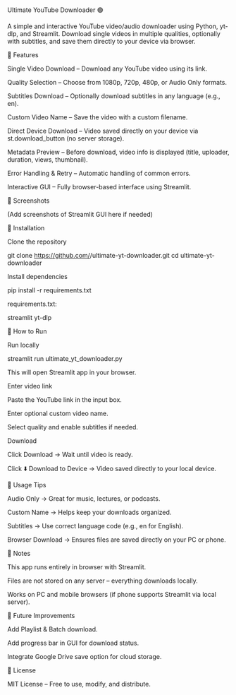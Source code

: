 Ultimate YouTube Downloader 🟢

A simple and interactive YouTube video/audio downloader using Python, yt-dlp, and Streamlit.
Download single videos in multiple qualities, optionally with subtitles, and save them directly to your device via browser.

🔹 Features

Single Video Download – Download any YouTube video using its link.

Quality Selection – Choose from 1080p, 720p, 480p, or Audio Only formats.

Subtitles Download – Optionally download subtitles in any language (e.g., en).

Custom Video Name – Save the video with a custom filename.

Direct Device Download – Video saved directly on your device via st.download_button (no server storage).

Metadata Preview – Before download, video info is displayed (title, uploader, duration, views, thumbnail).

Error Handling & Retry – Automatic handling of common errors.

Interactive GUI – Fully browser-based interface using Streamlit.

🔹 Screenshots

(Add screenshots of Streamlit GUI here if needed)

🔹 Installation

Clone the repository

git clone https://github.com/<username>/ultimate-yt-downloader.git
cd ultimate-yt-downloader


Install dependencies

pip install -r requirements.txt


requirements.txt:

streamlit
yt-dlp

🔹 How to Run

Run locally

streamlit run ultimate_yt_downloader.py


This will open Streamlit app in your browser.

Enter video link

Paste the YouTube link in the input box.

Enter optional custom video name.

Select quality and enable subtitles if needed.

Download

Click Download → Wait until video is ready.

Click ⬇️ Download to Device → Video saved directly to your local device.

🔹 Usage Tips

Audio Only → Great for music, lectures, or podcasts.

Custom Name → Helps keep your downloads organized.

Subtitles → Use correct language code (e.g., en for English).

Browser Download → Ensures files are saved directly on your PC or phone.

🔹 Notes

This app runs entirely in browser with Streamlit.

Files are not stored on any server – everything downloads locally.

Works on PC and mobile browsers (if phone supports Streamlit via local server).

🔹 Future Improvements

Add Playlist & Batch download.

Add progress bar in GUI for download status.

Integrate Google Drive save option for cloud storage.

🔹 License

MIT License – Free to use, modify, and distribute.
